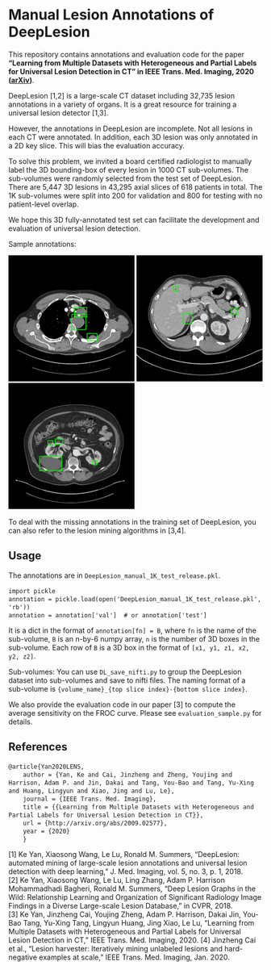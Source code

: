 # Manual Lesion Annotations of DeepLesion

This repository contains annotations and evaluation code for the paper **“Learning from Multiple Datasets with Heterogeneous and Partial Labels for Universal Lesion Detection in CT” in IEEE Trans. Med. Imaging, 2020 ([arXiv](https://arxiv.org/abs/2009.02577))**.

DeepLesion [1,2] is a large-scale CT dataset including 32,735 lesion annotations in a variety of organs.
It is a great resource for training a universal lesion detector [1,3].

However, the annotations in DeepLesion are incomplete.
Not all lesions in each CT were annotated. In addition, each 3D lesion was only annotated in a 2D key slice.
This will bias the evaluation accuracy.

To solve this problem, we invited a board certified radiologist to manually label the 3D bounding-box of every lesion in 1000 CT sub-volumes.
The sub-volumes were randomly selected from the test set of DeepLesion.
There are 5,447 3D lesions in 43,295 axial slices of 618 patients in total.
The 1K sub-volumes were split into 200 for validation and 800 for testing with no patient-level overlap.

We hope this 3D fully-annotated test set can facilitate the development and evaluation of universal lesion detection.

Sample annotations:
<p float="left">
  <img src="000238_04_02_082.png" width="250" />
  <img src="000530_04_01_320.png" width="250" /> 
  <img src="000560_03_01_064.png" width="250" />
</p>

To deal with the missing annotations in the training set of DeepLesion, you can also refer to the lesion mining algorithms in [3,4].

## Usage

The annotations are in `DeepLesion_manual_1K_test_release.pkl`. 

    import pickle
    annotation = pickle.load(open('DeepLesion_manual_1K_test_release.pkl', 'rb'))
    annotation = annotation['val']  # or annotation['test']

It is a dict in the format of `annotation[fn] = B`, 
where `fn` is the name of the sub-volume, `B` is an n-by-6 numpy array, `n` is the number of 3D boxes in the sub-volume.
Each row of `B` is a 3D box in the format of `[x1, y1, z1, x2, y2, z2]`.

Sub-volumes: You can use `DL_save_nifti.py` to group the DeepLesion dataset into sub-volumes and save to nifti files.
The naming format of a sub-volume is `{volume_name}_{top slice index}-{bottom slice index}`.

We also provide the evaluation code in our paper [3] to compute the average sensitivity on the FROC curve.
Please see `evaluation_sample.py` for details.

## References
    @article{Yan2020LENS,
        author = {Yan, Ke and Cai, Jinzheng and Zheng, Youjing and Harrison, Adam P. and Jin, Dakai and Tang, You-Bao and Tang, Yu-Xing and Huang, Lingyun and Xiao, Jing and Lu, Le},
        journal = {IEEE Trans. Med. Imaging},
        title = {{Learning from Multiple Datasets with Heterogeneous and Partial Labels for Universal Lesion Detection in CT}},
        url = {http://arxiv.org/abs/2009.02577},
        year = {2020}
        }

[1] Ke Yan, Xiaosong Wang, Le Lu, Ronald M. Summers, “DeepLesion: automated mining of large-scale lesion annotations and universal lesion detection with deep learning,” J. Med. Imaging, vol. 5, no. 3, p. 1, 2018.   
[2] Ke Yan, Xiaosong Wang, Le Lu, Ling Zhang, Adam P. Harrison Mohammadhadi Bagheri, Ronald M. Summers, “Deep Lesion Graphs in the Wild: Relationship Learning and Organization of Significant Radiology Image Findings in a Diverse Large-scale Lesion Database,” in CVPR, 2018.  
[3] Ke Yan, Jinzheng Cai, Youjing Zheng, Adam P. Harrison, Dakai Jin, You-Bao Tang, Yu-Xing Tang, Lingyun Huang, Jing Xiao, Le Lu, “Learning from Multiple Datasets with Heterogeneous and Partial Labels for Universal Lesion Detection in CT,” IEEE Trans. Med. Imaging, 2020.
[4] Jinzheng Cai et al., “Lesion harvester: Iteratively mining unlabeled lesions and hard-negative examples at scale,” IEEE Trans. Med. Imaging, Jan. 2020.